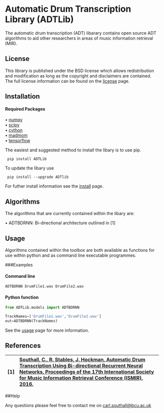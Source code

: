 # Automatic Drum Transcription Library (ADTLib)

The automatic drum transcription (ADT) libarary contains open source ADT algorithms to aid other researchers in areas of music information retrieval (MIR).

## License

This library is published under the BSD license which allows redistribution and modification as long as the copyright and disclaimers are contained. The full license information can be found on the [license](https://github.com/CarlSouthall/AutoDrumTranscritpion/blob/master/LICENSE) page. 

## Installation

#### Required Packages

• [numpy](https://www.numpy.org)   
• [scipy](https://www.scipy.org)  
• [cython](https://www.cython.org)  
• [madmom](https://github.com/CPJKU/madmom)  
• [tensorflow](https://www.tensorflow.org/)

The easiest and suggested method to install the libary is to use pip.

     pip install ADTLib

To update the libary use

     pip install --upgrade ADTlib
     
For futher install information see the [install](https://github.com/CarlSouthall/ADTLib/blob/master/install.md) page.


## Algorithms

The algorithms that are currently contained within the libary are:

• ADTBDRNN: Bi-directional architecture outlined in [1]

## Usage

Algorithms contained within the toolbox are both available as functions for use within python and as command line executable programmes.

###Examples 

#### Command line 

    ADTBDRNN DrumFile1.wav DrumFile2.wav


#### Python function

```Python
from ADTLib.models import ADTBDRNN

TrackNames=['DrumFile1.wav','DrumFile2.wav']
out=ADTBDRNN(TrackNames)
```

See the [usage](https://github.com/CarlSouthall/ADTLib/blob/master/usage.md) page for more information.

## References


| **[1]** |                  **[Southall, C., R. Stables, J. Hockman, Automatic Drum Transcription Using Bi-directional Recurrent                    Neural  Networks, Proceedings of the 17th International Society for Music Information Retrieval Conference (ISMIR), 2016.](https://wp.nyu.edu/ismir2016/wp-content/uploads/sites/2294/2016/07/217_Paper.pdf)**|
| :---- | :--- |

##Help

Any questions please feel free to contact me on carl.southall@bcu.ac.uk





